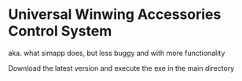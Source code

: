 # Universal Winwing Accessories Control System
aka. what simapp does, but less buggy and with more functionality

Download the latest version and execute the exe in the main directory
